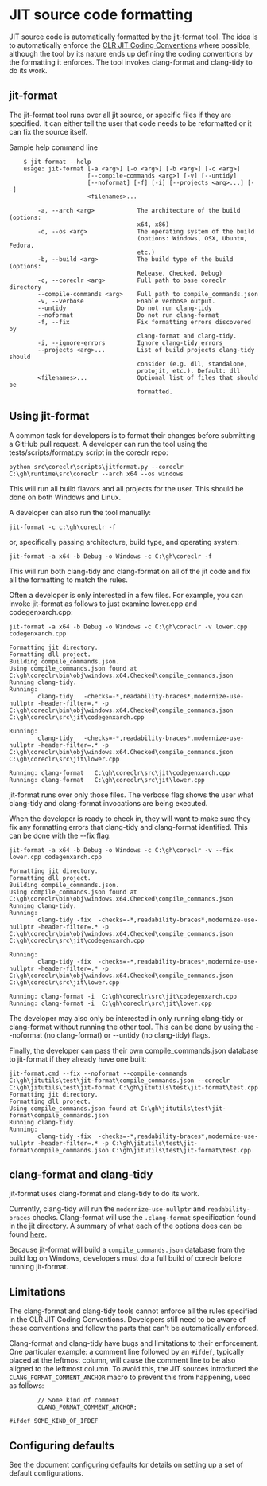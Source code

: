 # JIT source code formatting

JIT source code is automatically formatted by the jit-format tool.
The idea is to automatically enforce the
[CLR JIT Coding Conventions](https://github.com/dotnet/coreclr/blob/master/Documentation/coding-guidelines/clr-jit-coding-conventions.md)
where possible, although the tool by its nature ends up defining the
coding conventions by the formatting it enforces. The tool invokes clang-format and clang-tidy
to do its work.

## jit-format

The jit-format tool runs over all jit source, or specific files if they are specified.
It can either tell the user that code needs to be reformatted or it
can fix the source itself.

Sample help command line
```
    $ jit-format --help
    usage: jit-format [-a <arg>] [-o <arg>] [-b <arg>] [-c <arg>]
                      [--compile-commands <arg>] [-v] [--untidy]
                      [--noformat] [-f] [-i] [--projects <arg>...] [--]
                      <filenames>...

        -a, --arch <arg>            The architecture of the build (options:
                                    x64, x86)
        -o, --os <arg>              The operating system of the build
                                    (options: Windows, OSX, Ubuntu, Fedora,
                                    etc.)
        -b, --build <arg>           The build type of the build (options:
                                    Release, Checked, Debug)
        -c, --coreclr <arg>         Full path to base coreclr directory
        --compile-commands <arg>    Full path to compile_commands.json
        -v, --verbose               Enable verbose output.
        --untidy                    Do not run clang-tidy
        --noformat                  Do not run clang-format
        -f, --fix                   Fix formatting errors discovered by
                                    clang-format and clang-tidy.
        -i, --ignore-errors         Ignore clang-tidy errors
        --projects <arg>...         List of build projects clang-tidy should
                                    consider (e.g. dll, standalone,
                                    protojit, etc.). Default: dll
        <filenames>...              Optional list of files that should be
                                    formatted.
```

## Using jit-format

A common task for developers is to format their changes before submitting a GitHub pull request.
A developer can run the tool using the tests/scripts/format.py script in the coreclr repo:

```
python src\coreclr\scripts\jitformat.py --coreclr C:\gh\runtime\src\coreclr --arch x64 --os windows
```

This will run all build flavors and all projects for the user. This should be done on both
Windows and Linux.

A developer can also run the tool manually:

```
jit-format -c c:\gh\coreclr -f
```

or, specifically passing architecture, build type, and operating system:

```
jit-format -a x64 -b Debug -o Windows -c C:\gh\coreclr -f
```

This will run both clang-tidy and clang-format on all of the jit code and fix all the
formatting to match the rules.

Often a developer is only interested in a few files. For example,
you can invoke jit-format as follows to just examine lower.cpp and codegenxarch.cpp:

```
jit-format -a x64 -b Debug -o Windows -c C:\gh\coreclr -v lower.cpp codegenxarch.cpp

Formatting jit directory.
Formatting dll project.
Building compile_commands.json.
Using compile_commands.json found at C:\gh\coreclr\bin\obj\windows.x64.Checked\compile_commands.json
Running clang-tidy.
Running:
        clang-tidy   -checks=-*,readability-braces*,modernize-use-nullptr -header-filter=.* -p C:\gh\coreclr\bin\obj\windows.x64.Checked\compile_commands.json C:\gh\coreclr\src\jit\codegenxarch.cpp

Running:
        clang-tidy   -checks=-*,readability-braces*,modernize-use-nullptr -header-filter=.* -p C:\gh\coreclr\bin\obj\windows.x64.Checked\compile_commands.json C:\gh\coreclr\src\jit\lower.cpp

Running: clang-format   C:\gh\coreclr\src\jit\codegenxarch.cpp
Running: clang-format   C:\gh\coreclr\src\jit\lower.cpp
```

jit-format runs over only those files. The verbose flag shows the user what
clang-tidy and clang-format invocations are being executed.

When the developer is ready to check in, they will want to make sure they fix any formatting
errors that clang-tidy and clang-format identified. This can be done with the --fix flag:

```
jit-format -a x64 -b Debug -o Windows -c C:\gh\coreclr -v --fix lower.cpp codegenxarch.cpp

Formatting jit directory.
Formatting dll project.
Building compile_commands.json.
Using compile_commands.json found at C:\gh\coreclr\bin\obj\windows.x64.Checked\compile_commands.json
Running clang-tidy.
Running:
        clang-tidy -fix  -checks=-*,readability-braces*,modernize-use-nullptr -header-filter=.* -p C:\gh\coreclr\bin\obj\windows.x64.Checked\compile_commands.json C:\gh\coreclr\src\jit\codegenxarch.cpp

Running:
        clang-tidy -fix  -checks=-*,readability-braces*,modernize-use-nullptr -header-filter=.* -p C:\gh\coreclr\bin\obj\windows.x64.Checked\compile_commands.json C:\gh\coreclr\src\jit\lower.cpp

Running: clang-format -i  C:\gh\coreclr\src\jit\codegenxarch.cpp
Running: clang-format -i  C:\gh\coreclr\src\jit\lower.cpp
```

The developer may also only be interested in only running clang-tidy or clang-format without
running the other tool. This can be done by using the --noformat (no clang-format) or
--untidy (no clang-tidy) flags.

Finally, the developer can pass their own compile_commands.json database to jit-format
if they already have one built:

```
jit-format.cmd --fix --noformat --compile-commands C:\gh\jitutils\test\jit-format\compile_commands.json --coreclr C:\gh\jitutils\test\jit-format C:\gh\jitutils\test\jit-format\test.cpp
Formatting jit directory.
Formatting dll project.
Using compile_commands.json found at C:\gh\jitutils\test\jit-format\compile_commands.json
Running clang-tidy.
Running:
        clang-tidy -fix  -checks=-*,readability-braces*,modernize-use-nullptr -header-filter=.* -p C:\gh\jitutils\test\jit-format\compile_commands.json C:\gh\jitutils\test\jit-format\test.cpp
```

## clang-format and clang-tidy

jit-format uses clang-format and clang-tidy to do its work.

Currently, clang-tidy will run the `modernize-use-nullptr` and `readability-braces`
checks. Clang-format will use the `.clang-format` specification found in the jit directory.
A summary of what each of the options does can be found
[here](http://llvm.org/releases/3.8.0/tools/clang/docs/ClangFormatStyleOptions.html).

Because jit-format will build a `compile_commands.json` database from the build log on Windows,
developers must do a full build of coreclr before running jit-format.

## Limitations

The clang-format and clang-tidy tools cannot enforce all the rules specified in the CLR JIT Coding Conventions.
Developers still need to be aware of these conventions and follow the parts that can't be automatically
enforced.

Clang-format and clang-tidy have bugs and limitations to their enforcement. One particular example: a comment
line followed by an `#ifdef`, typically placed at the leftmost column, will cause the comment line to be also
aligned to the leftmost column. To avoid this, the JIT sources introduced the `CLANG_FORMAT_COMMENT_ANCHOR`
macro to prevent this from happening, used as follows:

```
        // Some kind of comment
        CLANG_FORMAT_COMMENT_ANCHOR;

#ifdef SOME_KIND_OF_IFDEF
```

## Configuring defaults

See the document [configuring defaults](config.md) for details on setting up a set of default configurations.
